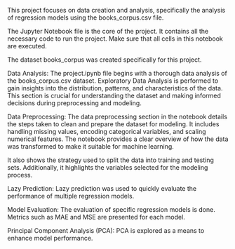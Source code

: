 This project focuses on data creation and analysis, specifically the analysis of regression models using the books_corpus.csv file.

The Jupyter Notebook file is the core of the project. It contains all the necessary code to run the project. Make sure that all cells in this notebook are executed.

The dataset books_corpus was created specifically for this project.

Data Analysis:
The project.ipynb file begins with a thorough data analysis of the books_corpus.csv dataset. Exploratory Data Analysis is performed to gain insights into the distribution, patterns, and characteristics of the data. This section is crucial for understanding the dataset and making informed decisions during preprocessing and modeling.

Data Preprocessing:
The data preprocessing section in the notebook details the steps taken to clean and prepare the dataset for modeling. It includes handling missing values, encoding categorical variables, and scaling numerical features. The notebook provides a clear overview of how the data was transformed to make it suitable for machine learning.

It also shows the strategy used to split the data into training and testing sets. Additionally, it highlights the variables selected for the modeling process.

Lazy Prediction:
Lazy prediction was used to quickly evaluate the performance of multiple regression models.

Model Evaluation:
The evaluation of specific regression models is done. Metrics such as MAE and MSE are presented for each model.

Principal Component Analysis (PCA):
PCA is explored as a means to enhance model performance.
